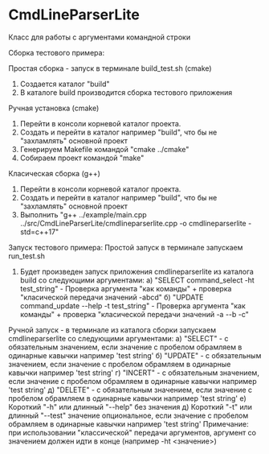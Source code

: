 # CmdLineParserLite

Класс для работы с  аргументами командной строки

Сборка тестового примера:

  Простая сборка - запуск в терминале build_test.sh (cmake)

   1. Создается каталог "build"
   2. В каталоге build производится сборка тестового приложения

  Ручная установка (cmake)
   1. Перейти в консоли корневой каталог проекта.
   2. Создать и перейти в каталог например "build", что бы не "захламлять" основной проект
   3. Генерируем Makefile командой "cmake ../cmake"
   4. Собираем проект командой "make"

  Класическая сборка (g++)
   1. Перейти в консоли корневой каталог проекта.
   2. Создать и перейти в каталог например "build", что бы не "захламлять" основной проект
   3. Выполнить "g++ ../example/main.cpp ../src/CmdLineParserLite/cmdlineparserlite.cpp -o cmdlineparserlite -std=c++17"

Запуск тестового примера:
  Простой запуск в терминале запускаем run_test.sh

  1. Будет произведен запуск приложения cmdlineparserlite из каталога build со следующими аргументами:
    a) "SELECT command_select -ht test_string" - Проверка аргумента "как команды" + проверка "класической передачи значений -abcd"
    б) "UPDATE command_update --help -t test_string" - Проверка аргумента "как команды" + проверка "класической передачи значений -a --b -с"

  Ручной запуск - в терминале из каталога сборки запускаем cmdlineparserlite со следующими аргументами:
    а) "SELECT" - с обязательным значением, если значение с пробелом обрамляем в одинарные кавычки например 'test string'
    б) "UPDATE" - с обязательным значением, если значение с пробелом обрамляем в одинарные кавычки например 'test string'
    г) "INCERT" - с обязательным значением, если значение с пробелом обрамляем в одинарные кавычки например 'test string'
    д) "DELETE" - с обязательным значением, если значение с пробелом обрамляем в одинарные кавычки например 'test string'
    е) Короткий "-h" или длинный "--help" без значения
    д) Короткий "-t" или длинный "--test" значение опциональное, если значение с пробелом обрамляем в одинарные кавычки например 'test string'
    Примечание: при использовании "классической" передачи аргументов, аргумент со значением должен идти в конце (например -ht <значение>)

